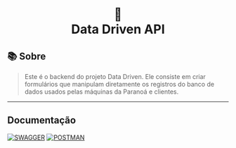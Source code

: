 <h1 align="center">
📄<br>Data Driven API
</h1>

## 📚 Sobre

> Este é o backend do projeto Data Driven. Ele consiste em criar formulários que manipulam diretamente os registros do banco de dados usados pelas máquinas da Paranoá e clientes.

---

## Documentação

[![SWAGGER](https://img.shields.io/badge/SWAGGER%20-%23323330.svg?&style=for-the-badge&logo=repositório&logoColor=black&color=8000FF)](https://datawake-api.paranoa.com.br:82/swagger-ui.html)
[![POSTMAN](https://img.shields.io/badge/POSTMAN%20-%23323330.svg?&style=for-the-badge&logo=perfil&logoColor=black&color=F745B5)](https://www.postman.com/borgomoni/workspace/parano-data-wake)
